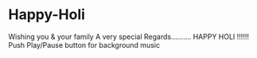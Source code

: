 # Happy-Holi
Wishing you &amp; your family A very special Regards.......... HAPPY HOLI !!!!!!
Push Play/Pause button for background music 
